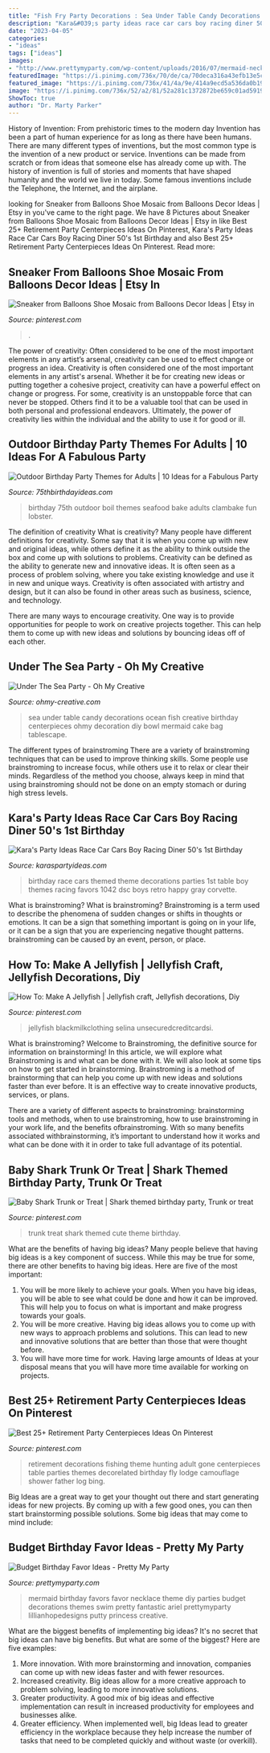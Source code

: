 ```yaml
---
title: "Fish Fry Party Decorations : Sea Under Table Candy Decorations Ocean Fish Creative Birthday Centerpieces Ohmy Decoration Diy Bowl Mermaid Cake Bag Tablescape"
description: "Kara&#039;s party ideas race car cars boy racing diner 50&#039;s 1st birthday"
date: "2023-04-05"
categories:
- "ideas"
tags: ["ideas"]
images:
- "http://www.prettymyparty.com/wp-content/uploads/2016/07/mermaid-necklace-party-favors.jpg"
featuredImage: "https://i.pinimg.com/736x/70/de/ca/70deca316a43efb13e5c24086743b7d7.jpg"
featured_image: "https://i.pinimg.com/736x/41/4a/9e/414a9ecd5a536da0b19d032760fc0dec.jpg"
image: "https://i.pinimg.com/736x/52/a2/81/52a281c1372872be659c01ad5919a564.jpg"
ShowToc: true
author: "Dr. Marty Parker"
---
```



History of Invention: From prehistoric times to the modern day
Invention has been a part of human experience for as long as there have been humans. There are many different types of inventions, but the most common type is the invention of a new product or service. Inventions can be made from scratch or from ideas that someone else has already come up with. The history of invention is full of stories and moments that have shaped humanity and the world we live in today. Some famous inventions include the Telephone, the Internet, and the airplane.

	

		
looking for Sneaker from Balloons Shoe Mosaic from Balloons Decor Ideas | Etsy in you've came to the right page. We have 8 Pictures about Sneaker from Balloons Shoe Mosaic from Balloons Decor Ideas | Etsy in like Best 25+ Retirement Party Centerpieces Ideas On Pinterest, Kara&#039;s Party Ideas Race Car Cars Boy Racing Diner 50&#039;s 1st Birthday and also Best 25+ Retirement Party Centerpieces Ideas On Pinterest. Read more:
		
    
## Sneaker From Balloons Shoe Mosaic From Balloons Decor Ideas | Etsy In

<img loading=lazy src="https://i.pinimg.com/736x/70/de/ca/70deca316a43efb13e5c24086743b7d7.jpg" onerror="this.onerror=null;this.src='https://tse1.mm.bing.net/th?id=OIP.qhMeJmOJfwbh-rhnYsmKxwHaJ3&amp;pid=15.1';" alt="Sneaker from Balloons Shoe Mosaic from Balloons Decor Ideas | Etsy in">

_Source: pinterest.com_

>. 

	

The power of creativity: Often considered to be one of the most important elements in any artist’s arsenal, creativity can be used to effect change or progress an idea.
Creativity is often considered one of the most important elements in any artist's arsenal. Whether it be for creating new ideas or putting together a cohesive project, creativity can have a powerful effect on change or progress. For some, creativity is an unstoppable force that can never be stopped. Others find it to be a valuable tool that can be used in both personal and professional endeavors. Ultimately, the power of creativity lies within the individual and the ability to use it for good or ill.

    
## Outdoor Birthday Party Themes For Adults | 10 Ideas For A Fabulous Party

<img loading=lazy src="https://www.75thbirthdayideas.com/wp-content/uploads/2013/08/75th-Birthday-Party-Clam-Bake.jpg" onerror="this.onerror=null;this.src='https://tse3.mm.bing.net/th?id=OIP.glv-vxFb5sDgplGoQfdMVwHaE6&amp;pid=15.1';" alt="Outdoor Birthday Party Themes for Adults | 10 Ideas for a Fabulous Party">

_Source: 75thbirthdayideas.com_

>birthday 75th outdoor boil themes seafood bake adults clambake fun lobster. 

	

The definition of creativity
What is creativity? Many people have different definitions for creativity. Some say that it is when you come up with new and original ideas, while others define it as the ability to think outside the box and come up with solutions to problems.
Creativity can be defined as the ability to generate new and innovative ideas. It is often seen as a process of problem solving, where you take existing knowledge and use it in new and unique ways. Creativity is often associated with artistry and design, but it can also be found in other areas such as business, science, and technology.

There are many ways to encourage creativity. One way is to provide opportunities for people to work on creative projects together. This can help them to come up with new ideas and solutions by bouncing ideas off of each other.

    
## Under The Sea Party - Oh My Creative

<img loading=lazy src="https://www.ohmy-creative.com/wp-content/uploads/2010/02/Under-The-Sea-Food-Candy-Table.jpg" onerror="this.onerror=null;this.src='https://tse4.mm.bing.net/th?id=OIP.f7Zxq9lt944WvS4fBe7IAgHaJ9&amp;pid=15.1';" alt="Under The Sea Party - Oh My Creative">

_Source: ohmy-creative.com_

>sea under table candy decorations ocean fish creative birthday centerpieces ohmy decoration diy bowl mermaid cake bag tablescape. 

	

The different types of brainstroming
There are a variety of brainstroming techniques that can be used to improve thinking skills. Some people use brainstroming to increase focus, while others use it to relax or clear their minds. Regardless of the method you choose, always keep in mind that using brainstroming should not be done on an empty stomach or during high stress levels.

    
## Kara&#039;s Party Ideas Race Car Cars Boy Racing Diner 50&#039;s 1st Birthday

<img loading=lazy src="https://www.karaspartyideas.com/wp-content/uploads/2012/12/DSC_1042_600x902.jpg" onerror="this.onerror=null;this.src='https://tse2.mm.bing.net/th?id=OIP.O-eC0V2RHWLRBIlXLGwi6AHaLI&amp;pid=15.1';" alt="Kara&#039;s Party Ideas Race Car Cars Boy Racing Diner 50&#039;s 1st Birthday">

_Source: karaspartyideas.com_

>birthday race cars themed theme decorations parties 1st table boy themes racing favors 1042 dsc boys retro happy gray corvette. 

	

What is brainstroming?
What is brainstroming? Brainstroming is a term used to describe the phenomena of sudden changes or shifts in thoughts or emotions. It can be a sign that something important is going on in your life, or it can be a sign that you are experiencing negative thought patterns. brainstroming can be caused by an event, person, or place.

    
## How To: Make A Jellyfish | Jellyfish Craft, Jellyfish Decorations, Diy

<img loading=lazy src="https://i.pinimg.com/736x/41/4a/9e/414a9ecd5a536da0b19d032760fc0dec.jpg" onerror="this.onerror=null;this.src='https://tse1.mm.bing.net/th?id=OIP.wJZWdmkJD8T3zuzWb4uFLAHaLH&amp;pid=15.1';" alt="How To: Make A Jellyfish | Jellyfish craft, Jellyfish decorations, Diy">

_Source: pinterest.com_

>jellyfish blackmilkclothing selina unsecuredcreditcardsi. 

	

What is brainstroming?
Welcome to Brainstroming, the definitive source for information on brainstorming! In this article, we will explore what Brainstroming is and what can be done with it. We will also look at some tips on how to get started in brainstorming.
Brainstroming is a method of brainstorming that can help you come up with new ideas and solutions faster than ever before. It is an effective way to create innovative products, services, or plans.

There are a variety of different aspects to brainstroming: brainstorming tools and methods, when to use brainstroming, how to use brainstroming in your work life, and the benefits ofbrainstroming. With so many benefits associated withbrainstorming, it’s important to understand how it works and what can be done with it in order to take full advantage of its potential.

    
## Baby Shark Trunk Or Treat | Shark Themed Birthday Party, Trunk Or Treat

<img loading=lazy src="https://i.pinimg.com/736x/73/d5/b5/73d5b5116a45db976def4c5f1d11b3d7.jpg" onerror="this.onerror=null;this.src='https://tse4.mm.bing.net/th?id=OIP.bS2e69IUAiHa7GrryhIJpAHaJ3&amp;pid=15.1';" alt="Baby Shark Trunk or Treat | Shark themed birthday party, Trunk or treat">

_Source: pinterest.com_

>trunk treat shark themed cute theme birthday. 

	

What are the benefits of having big ideas?
Many people believe that having big ideas is a key component of success. While this may be true for some, there are other benefits to having big ideas. Here are five of the most important: 
1. You will be more likely to achieve your goals. When you have big ideas, you will be able to see what could be done and how it can be improved. This will help you to focus on what is important and make progress towards your goals. 
2. You will be more creative. Having big ideas allows you to come up with new ways to approach problems and solutions. This can lead to new and innovative solutions that are better than those that were thought before. 
3. You will have more time for work. Having large amounts of Ideas at your disposal means that you will have more time available for working on projects.

    
## Best 25+ Retirement Party Centerpieces Ideas On Pinterest

<img loading=lazy src="https://i.pinimg.com/736x/52/a2/81/52a281c1372872be659c01ad5919a564.jpg" onerror="this.onerror=null;this.src='https://tse4.mm.bing.net/th?id=OIP.vKsCJ9XwCD6NMJfzyahGCgHaJ3&amp;pid=15.1';" alt="Best 25+ Retirement Party Centerpieces Ideas On Pinterest">

_Source: pinterest.com_

>retirement decorations fishing theme hunting adult gone centerpieces table parties themes decorelated birthday fly lodge camouflage shower father log bing. 

	

Big Ideas are a great way to get your thought out there and start generating ideas for new projects. By coming up with a few good ones, you can then start brainstorming possible solutions. Some big ideas that may come to mind include: 

    
## Budget Birthday Favor Ideas - Pretty My Party

<img loading=lazy src="http://www.prettymyparty.com/wp-content/uploads/2016/07/mermaid-necklace-party-favors.jpg" onerror="this.onerror=null;this.src='https://tse1.mm.bing.net/th?id=OIP.YLwoCBE0hwm5XSUB1xuOdgHaLG&amp;pid=15.1';" alt="Budget Birthday Favor Ideas - Pretty My Party">

_Source: prettymyparty.com_

>mermaid birthday favors favor necklace theme diy parties budget decorations themes swim pretty fantastic ariel prettymyparty lillianhopedesigns putty princess creative. 

	

What are the biggest benefits of implementing big ideas?
It's no secret that big ideas can have big benefits. But what are some of the biggest? Here are five examples: 
1. More innovation. With more brainstorming and innovation, companies can come up with new ideas faster and with fewer resources. 
2. Increased creativity. Big ideas allow for a more creative approach to problem solving, leading to more innovative solutions. 
3. Greater productivity. A good mix of big ideas and effective implementation can result in increased productivity for employees and businesses alike. 
4. Greater efficiency. When implemented well, big Ideas lead to greater efficiency in the workplace because they help increase the number of tasks that need to be completed quickly and without waste (or overkill).

